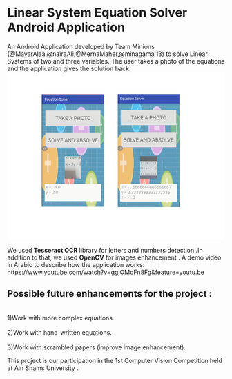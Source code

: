 # Linear System Equation Solver Android Application

An Android Application developed by Team Minions (@MayarAlaa,@nairaAli,@MernaMaher,@minagamal13) to solve Linear Systems of two and three variables. The user takes a photo of the equations and the application gives the solution back.
![euation with 2 and 3 variables](https://github.com/MayarAlaa/LinearSystemEquationSolverApp/blob/master/eqns.PNG)

We used **Tesseract OCR** library for letters and numbers detection .In addition to that, we used **OpenCV** for images enhancement .
A demo video in Arabic to describe how the application works: https://www.youtube.com/watch?v=ggjOMqFn8Fg&feature=youtu.be

Possible future enhancements for the project :
-----------------------------------------------
<br>1)Work with more complex equations.</br>
<br>2)Work with hand-written equations.</br>
<br>3)Work with scrambled papers (improve image enhancement).</br>

This project is our participation in the 1st Computer Vision Competition held at Ain Shams University .





